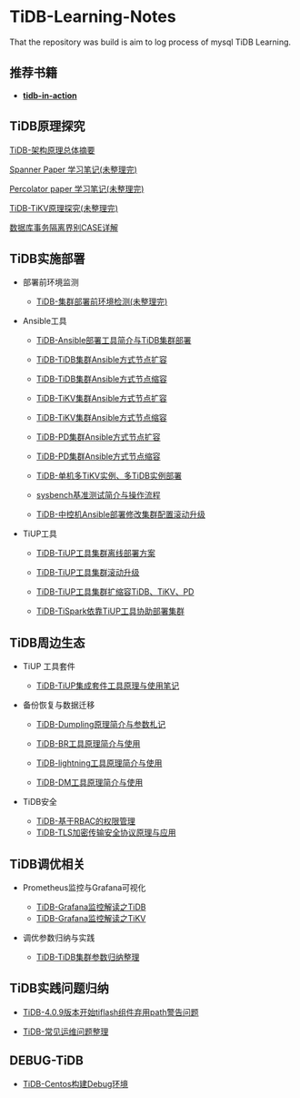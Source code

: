 # TiDB-Learning-Notes

That the repository was build is aim to log process of mysql TiDB Learning.

## 推荐书籍

 - [**tidb-in-action**](https://github.com/tidb-incubator/tidb-in-action/blob/master/SUMMARY.md)

## TiDB原理探究

[TiDB-架构原理总体摘要](https://github.com/jansu-dev/TiDB-Learning-Notes/blob/master/TiDB%E5%8E%9F%E7%90%86%E6%80%BB%E7%BB%93/TiDB-%E6%9E%B6%E6%9E%84%E5%8E%9F%E7%90%86%E6%80%BB%E4%BD%93%E6%91%98%E8%A6%81.md)

[Spanner Paper 学习笔记(未整理完)](https://github.com/jansu-dev/TiDB-Learning-Notes/blob/master/TiDB%E5%8E%9F%E7%90%86%E6%80%BB%E7%BB%93/Spanner%20Paper%20%E5%AD%A6%E4%B9%A0%E7%AC%94%E8%AE%B0.md)

[Percolator paper 学习笔记(未整理完)](https://github.com/jansu-dev/TiDB-Learning-Notes/blob/master/TiDB%E5%8E%9F%E7%90%86%E6%80%BB%E7%BB%93/Percolator%20paper%20%E5%AD%A6%E4%B9%A0%E7%AC%94%E8%AE%B0.md)

[TiDB-TiKV原理探究(未整理完)](https://github.com/jansu-dev/TiDB-Learning-Notes/blob/master/TiDB%E5%8E%9F%E7%90%86%E6%80%BB%E7%BB%93/TiDB-TiKV%E5%8E%9F%E7%90%86%E6%8E%A2%E7%A9%B6.md)

[数据库事务隔离界别CASE详解](https://github.com/jansu-dev/TiDB-Learning-Notes/blob/master/TiDB%E5%8E%9F%E7%90%86%E6%80%BB%E7%BB%93/%E4%BA%8B%E5%8A%A1%E7%9A%84%E9%9A%94%E7%A6%BB%E7%BA%A7%E5%88%AB.md)

## TiDB实施部署

 - 部署前环境监测
    - [TiDB-集群部署前环境检测(未整理完)](https://github.com/jansu-dev/TiDB-Learning-Notes/blob/master/TIDB%E5%AE%9E%E6%96%BD%E5%BD%92%E7%BA%B3/TiDB-%E9%9B%86%E7%BE%A4%E9%83%A8%E7%BD%B2%E5%89%8D%E7%8E%AF%E5%A2%83%E6%A3%80%E6%B5%8B.md)

 - Ansible工具
    - [TiDB-Ansible部署工具简介与TiDB集群部署](https://github.com/jansu-dev/TiDB-Learning-Notes/blob/master/TIDB%E5%AE%9E%E6%96%BD%E5%BD%92%E7%BA%B3/TiDB-Ansible%E9%83%A8%E7%BD%B2%E5%B7%A5%E5%85%B7%E7%AE%80%E4%BB%8B%E4%B8%8ETiDB%E9%9B%86%E7%BE%A4%E9%83%A8%E7%BD%B2.md)



    - [TiDB-TiDB集群Ansible方式节点扩容](https://github.com/jansu-dev/TiDB-Learning-Notes/blob/master/TIDB%E5%AE%9E%E6%96%BD%E5%BD%92%E7%BA%B3/TiDB-TiDB%E9%9B%86%E7%BE%A4Ansible%E6%96%B9%E5%BC%8F%E8%8A%82%E7%82%B9%E6%89%A9%E5%AE%B9.md)


    - [TiDB-TiDB集群Ansible方式节点缩容](https://github.com/jansu-dev/TiDB-Learning-Notes/blob/master/TIDB%E5%AE%9E%E6%96%BD%E5%BD%92%E7%BA%B3/TiDB-TiDB%E9%9B%86%E7%BE%A4Ansible%E6%96%B9%E5%BC%8F%E8%8A%82%E7%82%B9%E7%BC%A9%E5%AE%B9.md)

    - [TiDB-TiKV集群Ansible方式节点扩容](https://github.com/jansu-dev/TiDB-Learning-Notes/blob/master/TIDB%E5%AE%9E%E6%96%BD%E5%BD%92%E7%BA%B3/TiDB-TiKV%E9%9B%86%E7%BE%A4Ansible%E6%96%B9%E5%BC%8F%E8%8A%82%E7%82%B9%E6%89%A9%E5%AE%B9.md)

    - [TiDB-TiKV集群Ansible方式节点缩容](https://github.com/jansu-dev/TiDB-Learning-Notes/blob/master/TIDB%E5%AE%9E%E6%96%BD%E5%BD%92%E7%BA%B3/TiDB-TiKV%E9%9B%86%E7%BE%A4Ansible%E6%96%B9%E5%BC%8F%E8%8A%82%E7%82%B9%E7%BC%A9%E5%AE%B9.md)

    - [TiDB-PD集群Ansible方式节点扩容](https://github.com/jansu-dev/TiDB-Learning-Notes/blob/master/TIDB%E5%AE%9E%E6%96%BD%E5%BD%92%E7%BA%B3/TiDB-PD%E9%9B%86%E7%BE%A4Ansible%E6%96%B9%E5%BC%8F%E8%8A%82%E7%82%B9%E6%89%A9%E5%AE%B9.md)

    - [TiDB-PD集群Ansible方式节点缩容](https://github.com/jansu-dev/TiDB-Learning-Notes/blob/master/TIDB%E5%AE%9E%E6%96%BD%E5%BD%92%E7%BA%B3/TiDB-PD%E9%9B%86%E7%BE%A4Ansible%E6%96%B9%E5%BC%8F%E8%8A%82%E7%82%B9%E7%BC%A9%E5%AE%B9.md)


    - [TiDB-单机多TiKV实例、多TiDB实例部署](https://github.com/jansu-dev/TiDB-Learning-Notes/blob/master/TIDB%E5%AE%9E%E6%96%BD%E5%BD%92%E7%BA%B3/TiDB-%E5%8D%95%E6%9C%BA%E5%A4%9ATiKV%E5%AE%9E%E4%BE%8B%E3%80%81%E5%A4%9ATiDB%E5%AE%9E%E4%BE%8B%E9%83%A8%E7%BD%B2.md)


    - [sysbench基准测试简介与操作流程](https://github.com/jansu-dev/TiDB-Learning-Notes/blob/master/TIDB%E5%AE%9E%E6%96%BD%E5%BD%92%E7%BA%B3/sysbench%E5%9F%BA%E5%87%86%E6%B5%8B%E8%AF%95.md)

    - [TiDB-中控机Ansible部署修改集群配置滚动升级](https://github.com/jansu-dev/TiDB-Learning-Notes/blob/master/TIDB%E5%AE%9E%E6%96%BD%E5%BD%92%E7%BA%B3/TiDB-%E4%B8%AD%E6%8E%A7%E6%9C%BAAnsible%E9%83%A8%E7%BD%B2%E4%BF%AE%E6%94%B9%E9%9B%86%E7%BE%A4%E9%85%8D%E7%BD%AE%E6%BB%9A%E5%8A%A8%E5%8D%87%E7%BA%A7.md)

 - TiUP工具
    - [TiDB-TiUP工具集群离线部署方案](https://github.com/jansu-dev/TiDB-Learning-Notes/blob/master/TIDB%E5%AE%9E%E6%96%BD%E5%BD%92%E7%BA%B3/TiDB-TiUP%E5%B7%A5%E5%85%B7%E9%9B%86%E7%BE%A4%E7%A6%BB%E7%BA%BF%E9%83%A8%E7%BD%B2%E6%96%B9%E6%A1%88.md)

    - [TiDB-TiUP工具集群滚动升级](https://github.com/jansu-dev/TiDB-Learning-Notes/blob/master/TIDB%E5%AE%9E%E6%96%BD%E5%BD%92%E7%BA%B3/TiDB-TiUP%E5%B7%A5%E5%85%B7%E9%9B%86%E7%BE%A4%E6%BB%9A%E5%8A%A8%E5%8D%87%E7%BA%A7.md)

    - [TiDB-TiUP工具集群扩缩容TiDB、TiKV、PD](https://github.com/jansu-dev/TiDB-Learning-Notes/blob/master/TIDB%E5%AE%9E%E6%96%BD%E5%BD%92%E7%BA%B3/TiDB-TiUP%E5%B7%A5%E5%85%B7%E9%9B%86%E7%BE%A4%E6%89%A9%E7%BC%A9%E5%AE%B9TiDB%E3%80%81TiKV%E3%80%81PD.md)

    - [TiDB-TiSpark依靠TiUP工具协助部署集群](https://github.com/jansu-dev/TiDB-Learning-Notes/blob/master/TIDB%E5%AE%9E%E6%96%BD%E5%BD%92%E7%BA%B3/TiDB-TiSpark%E4%BE%9D%E9%9D%A0TiUP%E5%B7%A5%E5%85%B7%E5%8D%8F%E5%8A%A9%E9%83%A8%E7%BD%B2%E9%9B%86%E7%BE%A4.md#%E4%B8%8B%E8%BD%BDTiUP%E7%A6%BB%E7%BA%BF%E7%BB%84%E4%BB%B6)

## TiDB周边生态

 - TiUP 工具套件
    - [TiDB-TiUP集成套件工具原理与使用笔记](https://github.com/jansu-dev/TiDB-Learning-Notes/blob/master/TiDB%E5%91%A8%E8%BE%B9%E7%94%9F%E6%80%81/TiDB-TiUP%E9%9B%86%E6%88%90%E5%A5%97%E4%BB%B6%E5%B7%A5%E5%85%B7%E5%8E%9F%E7%90%86%E4%B8%8E%E4%BD%BF%E7%94%A8%E7%AC%94%E8%AE%B0.md)

 - 备份恢复与数据迁移  
    - [TiDB-Dumpling原理简介与参数札记](https://github.com/jansu-dev/TiDB-Learning-Notes/blob/master/TiDB%E5%91%A8%E8%BE%B9%E7%94%9F%E6%80%81/TiDB-Dumpling%E5%8E%9F%E7%90%86%E7%AE%80%E4%BB%8B%E4%B8%8E%E5%8F%82%E6%95%B0%E6%9C%AD%E8%AE%B0.md)

    - [TiDB-BR工具原理简介与使用](https://github.com/jansu-dev/TiDB-Learning-Notes/blob/master/TiDB%E5%91%A8%E8%BE%B9%E7%94%9F%E6%80%81/TiDB-BR%E5%B7%A5%E5%85%B7%E5%8E%9F%E7%90%86%E7%AE%80%E4%BB%8B%E4%B8%8E%E4%BD%BF%E7%94%A8.md)

    - [TiDB-lightning工具原理简介与使用](https://github.com/jansu-dev/TiDB-Learning-Notes/blob/master/TiDB%E5%91%A8%E8%BE%B9%E7%94%9F%E6%80%81/TiDB-lightning%E5%B7%A5%E5%85%B7%E5%8E%9F%E7%90%86%E7%AE%80%E4%BB%8B%E4%B8%8E%E4%BD%BF%E7%94%A8.md)  

    - [TiDB-DM工具原理简介与使用](https://github.com/jansu-dev/TiDB-Learning-Notes/blob/master/TiDB%E5%91%A8%E8%BE%B9%E7%94%9F%E6%80%81/TiDB-DM%E5%B7%A5%E5%85%B7%E5%8E%9F%E7%90%86%E7%AE%80%E4%BB%8B%E4%B8%8E%E4%BD%BF%E7%94%A8.md)

 - TiDB安全
    - [TiDB-基于RBAC的权限管理](https://github.com/jansu-dev/TiDB-Learning-Notes/blob/master/TiDB%E8%BF%90%E7%BB%B4%E5%AE%9E%E8%B7%B5%E5%BD%92%E7%BA%B3/TiDB-%E5%9F%BA%E4%BA%8ERBAC%E7%9A%84%E6%9D%83%E9%99%90%E7%AE%A1%E7%90%86.md)
    - [TiDB-TLS加密传输安全协议原理与应用](https://github.com/jansu-dev/TiDB-Learning-Notes/blob/master/TiDB%E8%BF%90%E7%BB%B4%E5%AE%9E%E8%B7%B5%E5%BD%92%E7%BA%B3/TiDB-TLS%E5%8A%A0%E5%AF%86%E4%BC%A0%E8%BE%93%E5%AE%89%E5%85%A8%E5%8D%8F%E8%AE%AE%E5%8E%9F%E7%90%86%E4%B8%8E%E5%BA%94%E7%94%A8.md)


## TiDB调优相关

 - Prometheus监控与Grafana可视化
    - [TiDB-Grafana监控解读之TiDB](https://github.com/jansu-dev/TiDB-Learning-Notes/blob/master/TiDB%E5%91%A8%E8%BE%B9%E7%94%9F%E6%80%81/TiDB-Grafana%E7%9B%91%E6%8E%A7%E8%A7%A3%E8%AF%BB%E4%B9%8BTiDB.md)  
    - [TiDB-Grafana监控解读之TiKV](https://github.com/jansu-dev/TiDB-Learning-Notes/blob/master/TiDB%E5%91%A8%E8%BE%B9%E7%94%9F%E6%80%81/TiDB-Grafana%E7%9B%91%E6%8E%A7%E8%A7%A3%E8%AF%BB%E4%B9%8BTiKV.md)  

 - 调优参数归纳与实践
    - [TiDB-TiDB集群参数归纳整理](https://github.com/jansu-dev/TiDB-Learning-Notes/blob/master/TiDB-%E8%B0%83%E4%BC%98%E5%8E%9F%E7%90%86%E4%B8%8E%E5%AE%9E%E8%B7%B5/TiDB-%E5%8F%82%E6%95%B0%E5%BD%92%E7%BA%B3%E4%B8%8E%E5%AE%9E%E8%B7%B5/TiDB%E9%9B%86%E7%BE%A4%E5%8F%82%E6%95%B0%E5%BD%92%E7%BA%B3%E6%95%B4%E7%90%86.md#split-table%E5%8F%82%E6%95%B0)


## TiDB实践问题归纳

 - [TiDB-4.0.9版本开始tiflash组件弃用path警告问题](https://github.com/jansu-dev/TiDB-Learning-Notes/blob/master/TiDB%E5%AE%9E%E8%B7%B5%E9%94%99%E8%AF%AF%E5%BD%92%E7%BA%B3/TiDB-4.0.9%E7%89%88%E6%9C%AC%E5%BC%80%E5%A7%8Btiflash%E7%BB%84%E4%BB%B6%E5%BC%83%E7%94%A8path%E8%AD%A6%E5%91%8A%E9%97%AE%E9%A2%98.md)

 - [TiDB-常见运维问题整理](https://github.com/jansu-dev/TiDB-Learning-Notes/blob/master/TiDB%E8%BF%90%E7%BB%B4%E5%AE%9E%E8%B7%B5%E5%BD%92%E7%BA%B3/TiDB-%E5%B8%B8%E8%A7%81%E8%BF%90%E7%BB%B4%E9%97%AE%E9%A2%98%E6%95%B4%E7%90%86.md)


## DEBUG-TiDB

 - [TiDB-Centos构建Debug环境](https://github.com/jansu-dev/TiDB-Learning-Notes/blob/master/TiDB-DEBUG/TiDB-Centos%E6%9E%84%E5%BB%BADebug%E7%8E%AF%E5%A2%83.md)